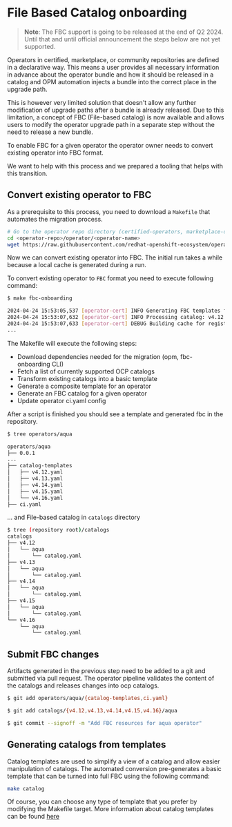 # File Based Catalog onboarding

> **Note**: The FBC support is going to be released at the end of Q2 2024. Until that and until official announcement the steps below are not yet supported.

Operators in certified, marketplace, or community repositories are defined in a declarative way.
This means a user provides all necessary information in advance about the operator bundle and how it
should be released in a catalog and OPM automation injects a bundle into the correct place
in the upgrade path.

This is however very limited solution that doesn't allow any further modification of upgrade
paths after a bundle is already released. Due to this limitation, a concept
of FBC (File-based catalog) is now available and allows users to modify the operator upgrade
path in a separate step without the need to release a new bundle.

To enable FBC for a given operator the operator owner needs to convert
existing operator into FBC format.

We want to help with this process and we prepared a tooling that helps with this transition.

## Convert existing operator to FBC
As a prerequisite to this process, you need to download a `Makefile` that
automates the migration process.

```bash
# Go to the operator repo directory (certified-operators, marketplace-operators, community-operators-prod)
cd <operator-repo>/operator/<operator-name>
wget https://raw.githubusercontent.com/redhat-openshift-ecosystem/operator-pipelines/main/fbc/Makefile
```

Now we can convert existing operator into FBC. The initial run takes a while because
a local cache is generated during a run.

To convert existing operator to `FBC` format you need to execute following command:

```bash
$ make fbc-onboarding

2024-04-24 15:53:05,537 [operator-cert] INFO Generating FBC templates for the following versions: ['4.12', '4.13', '4.14', '4.15', '4.16']
2024-04-24 15:53:07,632 [operator-cert] INFO Processing catalog: v4.12
2024-04-24 15:53:07,633 [operator-cert] DEBUG Building cache for registry.stage.redhat.io/redhat/community-operator-index:v4.12
...
```

The Makefile will execute the following steps:
 - Download dependencies needed for the migration (opm, fbc-onboarding CLI)
 - Fetch a list of currently supported OCP catalogs
 - Transform existing catalogs into a basic template
 - Generate a composite template for an operator
 - Generate an FBC catalog for a given operator
 - Update operator ci.yaml config

After a script is finished you should see a template and generated fbc in the repository.
```bash
$ tree operators/aqua

operators/aqua
├── 0.0.1
...
├── catalog-templates
│   ├── v4.12.yaml
│   ├── v4.13.yaml
│   ├── v4.14.yaml
│   ├── v4.15.yaml
│   └── v4.16.yaml
├── ci.yaml
```
... and File-based catalog in `catalogs` directory
```bash
$ tree (repository root)/catalogs
catalogs
├── v4.12
│   └── aqua
│       └── catalog.yaml
├── v4.13
│   └── aqua
│       └── catalog.yaml
├── v4.14
│   └── aqua
│       └── catalog.yaml
├── v4.15
│   └── aqua
│       └── catalog.yaml
└── v4.16
    └── aqua
        └── catalog.yaml

```

## Submit FBC changes
Artifacts generated in the previous step need to be added to a git and submitted via pull request. The operator pipeline validates the content of the catalogs and releases changes into ocp catalogs.

```bash
$ git add operators/aqua/{catalog-templates,ci.yaml}

$ git add catalogs/{v4.12,v4.13,v4.14,v4.15,v4.16}/aqua

$ git commit --signoff -m "Add FBC resources for aqua operator"
```

## Generating catalogs from templates
Catalog templates are used to simplify a view of a catalog and allow easier manipulation of catalogs. The automated conversion pre-generates a basic template that can be turned into full FBC using the following command:

```bash
make catalog
```

Of course, you can choose any type of template that you prefer by modifying the Makefile target.
More information about catalog templates can be found [here](https://olm.operatorframework.io/docs/reference/catalog-templates/)
